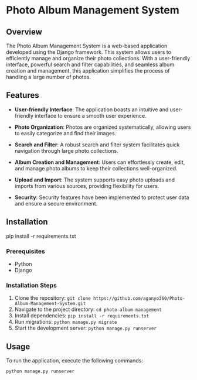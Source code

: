 # Photo Album Management System

## Overview

The Photo Album Management System is a web-based application developed using the Django framework. This system allows users to efficiently manage and organize their photo collections. With a user-friendly interface, powerful search and filter capabilities, and seamless album creation and management, this application simplifies the process of handling a large number of photos.

## Features

- **User-friendly Interface**: The application boasts an intuitive and user-friendly interface to ensure a smooth user experience.

- **Photo Organization**: Photos are organized systematically, allowing users to easily categorize and find their images.

- **Search and Filter**: A robust search and filter system facilitates quick navigation through large photo collections.

- **Album Creation and Management**: Users can effortlessly create, edit, and manage photo albums to keep their collections well-organized.

- **Upload and Import**: The system supports easy photo uploads and imports from various sources, providing flexibility for users.

- **Security**: Security features have been implemented to protect user data and ensure a secure environment.

## Installation
   pip install -r requirements.txt

### Prerequisites

- Python
- Django


### Installation Steps

1. Clone the repository: `git clone https://github.com/aganyo360/Photo-Album-Management-System.git`
2. Navigate to the project directory: `cd photo-album-management`
3. Install dependencies: `pip install -r requirements.txt`
4. Run migrations: `python manage.py migrate`
5. Start the development server: `python manage.py runserver`

## Usage

To run the application, execute the following commands:

```bash
python manage.py runserver
